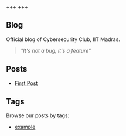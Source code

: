 +++
+++

## Blog

Official blog of Cybersecurity Club, IIT Madras.

> *"It's not a bug, it's a feature"*

## Posts


- [First Post](./blog/posts/first-post)

## Tags

Browse our posts by tags:

- [example](./tags/example)





